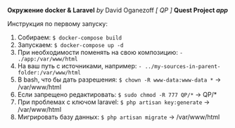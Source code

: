 **Окружение docker & Laravel**  *by* David Oganezoff
*[ QP ]* **Quest Project *app***

Инструкция по первому запуску:
1. Собираем:  `$ docker-compose build`
2. Запускаем: `$ docker-compose up -d`
3. При необходимости поменять на свою композицию: `- ./app:/var/www/html`
4. На ваш путь с источниками, например: `- ../my-sources-in-parent-folder:/var/www/html`
5. В bash, что бы дать разрешения: `$ chown -R www-data:www-data *` -> /var/www/html
6. Если запрещено редактировать: `$ sudo chmod -R 777 QP/*` -> QP/*
7. При проблемах с ключом laravel: `$ php artisan key:generate` -> /var/www/html
8. Мигрировать базу данных: `$ php artisan migrate` -> /var/www/html
